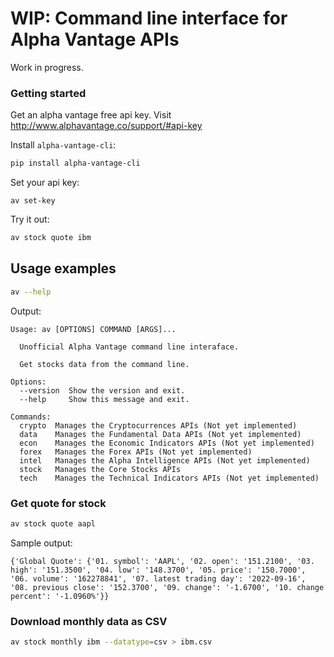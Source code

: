 # WIP: Command line interface for Alpha Vantage APIs

Work in progress.


###  Getting started

Get an alpha vantage free api key. Visit http://www.alphavantage.co/support/#api-key

Install ``alpha-vantage-cli``:
```bash
pip install alpha-vantage-cli
```

Set your api key:
```
av set-key
```

Try it out:
```bash
av stock quote ibm
```


## Usage examples

```bash
av --help
```

Output:

```
Usage: av [OPTIONS] COMMAND [ARGS]...

  Unofficial Alpha Vantage command line interaface.

  Get stocks data from the command line.

Options:
  --version  Show the version and exit.
  --help     Show this message and exit.

Commands:
  crypto  Manages the Cryptocurrences APIs (Not yet implemented)
  data    Manages the Fundamental Data APIs (Not yet implemented)
  econ    Manages the Economic Indicators APIs (Not yet implemented)
  forex   Manages the Forex APIs (Not yet implemented)
  intel   Manages the Alpha Intelligence APIs (Not yet implemented)
  stock   Manages the Core Stocks APIs
  tech    Manages the Technical Indicators APIs (Not yet implemented)
```


### Get quote for stock

```bash
av stock quote aapl
```

Sample output:

```
{'Global Quote': {'01. symbol': 'AAPL', '02. open': '151.2100', '03. high': '151.3500', '04. low': '148.3700', '05. price': '150.7000', '06. volume': '162278841', '07. latest trading day': '2022-09-16', '08. previous close': '152.3700', '09. change': '-1.6700', '10. change percent': '-1.0960%'}}
```

### Download monthly data as CSV

```bash
av stock monthly ibm --datatype=csv > ibm.csv
```